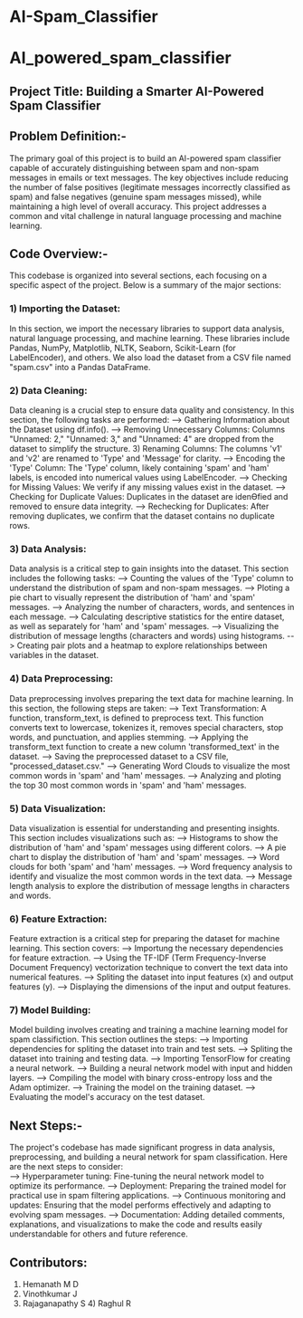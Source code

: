 # AI-Spam_Classifier
# AI_powered_spam_classifier
## Project Title: Building a Smarter AI-Powered Spam Classifier 
## Problem Definition:-
The primary goal of this project is to build an AI-powered spam classifier 
capable of accurately distinguishing between spam and non-spam messages in emails or 
text messages. The key objectives include reducing the number of false positives 
(legitimate messages incorrectly classified as spam) and false negatives (genuine spam 
messages missed), while maintaining a high level of overall accuracy. This project 
addresses a common and vital challenge in natural language processing and machine 
learning. 
## Code Overview:-
This codebase is organized into several sections, each focusing on a specific aspect of the 
project. Below is a summary of the major sections:
### 1) Importing the Dataset:
In this section, we import the necessary libraries to support data analysis, natural 
language processing, and machine learning. These libraries include Pandas, NumPy, 
Matplotlib, NLTK, Seaborn, Scikit-Learn (for LabelEncoder), and others. We also load the 
dataset from a CSV file named "spam.csv" into a Pandas DataFrame. 
### 2) Data Cleaning:
Data cleaning is a crucial step to ensure data quality and consistency. In this section, the 
following tasks are performed: 
--> Gathering Information about the Dataset using df.info().
--> Removing Unnecessary Columns: Columns "Unnamed: 2," "Unnamed: 3," and 
"Unnamed: 4" are dropped from the dataset to simplify the structure.
3) Renaming Columns: The columns 'v1' and 'v2' are renamed to 'Type' and 'Message' 
for clarity. 
--> Encoding the 'Type' Column: The 'Type' column, likely containing 'spam' and 'ham' 
labels, is encoded into numerical values using LabelEncoder.
--> Checking for Missing Values: We verify if any missing values exist in the dataset. 
--> Checking for Duplicate Values: Duplicates in the dataset are idenƟfied and removed 
to ensure data integrity.
--> Rechecking for Duplicates: After removing duplicates, we confirm that the dataset 
contains no duplicate rows. 
### 3) Data Analysis:
Data analysis is a critical step to gain insights into the dataset. This section includes the 
following tasks: 
--> Counting the values of the 'Type' column to understand the distribution of spam 
and non-spam messages.
--> Ploting a pie chart to visually represent the distribution of 'ham' and 'spam' 
messages.
--> Analyzing the number of characters, words, and sentences in each message. 
--> Calculating descriptive statistics for the entire dataset, as well as separately for 
'ham' and 'spam' messages. 
--> Visualizing the distribution of message lengths (characters and words) using 
histograms.
--> Creating pair plots and a heatmap to explore relationships between variables in the 
dataset. 
### 4) Data Preprocessing: 
Data preprocessing involves preparing the text data for machine learning. In this section, 
the following steps are taken:
--> Text Transformation: A function, transform_text, is defined to preprocess text. This 
function converts text to lowercase, tokenizes it, removes special characters, stop 
words, and punctuation, and applies stemming.
--> Applying the transform_text function to create a new column 'transformed_text' in 
the dataset. 
--> Saving the preprocessed dataset to a CSV file, "processed_dataset.csv." 
--> Generating Word Clouds to visualize the most common words in 'spam' and 'ham' 
messages. 
--> Analyzing and ploting the top 30 most common words in 'spam' and 'ham' 
messages.
### 5) Data Visualization:
Data visualization is essential for understanding and presenting insights. This section 
includes visualizations such as:
--> Histograms to show the distribution of 'ham' and 'spam' messages using different 
colors. 
--> A pie chart to display the distribution of 'ham' and 'spam' messages.
--> Word clouds for both 'spam' and 'ham' messages. 
--> Word frequency analysis to identify and visualize the most common words in the 
text data. 
--> Message length analysis to explore the distribution of message lengths in 
characters and words. 
### 6) Feature Extraction:
Feature extraction is a critical step for preparing the dataset for machine learning. This 
section covers:
--> Importung the necessary dependencies for feature extraction.
--> Using the TF-IDF (Term Frequency-Inverse Document Frequency) vectorization 
technique to convert the text data into numerical features. 
--> Spliting the dataset into input features (x) and output features (y).
--> Displaying the dimensions of the input and output features. 
### 7) Model Building:
Model building involves creating and training a machine learning model for spam 
classifiction. This section outlines the steps:
--> Importing dependencies for spliting the dataset into train and test sets.
--> Spliting the dataset into training and testing data.
--> Importing TensorFlow for creating a neural network.
--> Building a neural network model with input and hidden layers.
--> Compiling the model with binary cross-entropy loss and the Adam optimizer.
--> Training the model on the training dataset. 
--> Evaluating the model's accuracy on the test dataset.
## Next Steps:-
The project's codebase has made significant progress in data analysis, preprocessing, and 
building a neural network for spam classification. Here are the next steps to consider:<br>
--> Hyperparameter tuning: Fine-tuning the neural network model to optimize its 
performance.
--> Deployment: Preparing the trained model for practical use in spam filtering 
applications.
--> Continuous monitoring and updates: Ensuring that the model performs effectively 
and adapting to evolving spam messages.
--> Documentation: Adding detailed comments, explanations, and visualizations to 
make the code and results easily understandable for others and future reference. 
## Contributors: 
1) Hemanath M D 
2) Vinothkumar J 
3) Rajaganapathy S 
4) Raghul R 
